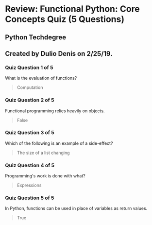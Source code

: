 # Review: Functional Python: Core Concepts Quiz (5 Questions)
## Python Techdegree
## Created by Dulio Denis on 2/25/19.

### Quiz Question 1 of 5
What is the evaluation of functions?
> Computation

### Quiz Question 2 of 5
Functional programming relies heavily on objects.
> False

### Quiz Question 3 of 5
Which of the following is an example of a side-effect?
> The size of a list changing

### Quiz Question 4 of 5
Programming's work is done with what?
> Expressions

### Quiz Question 5 of 5
In Python, functions can be used in place of variables as return values.
> True
